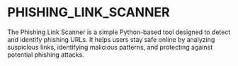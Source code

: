 # PHISHING_LINK_SCANNER
The Phishing Link Scanner is a simple Python-based tool designed to detect and identify phishing URLs. It helps users stay safe online by analyzing suspicious links, identifying malicious patterns, and protecting against potential phishing attacks.
